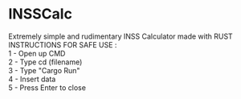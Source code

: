 # INSSCalc
Extremely simple and rudimentary INSS Calculator made with RUST
<br/>INSTRUCTIONS FOR SAFE USE :
<br/>1 - Open up CMD
<br/>2 - Type cd (filename)
<br/>3 - Type "Cargo Run"
<br/>4 - Insert data
<br/>5 - Press Enter to close
